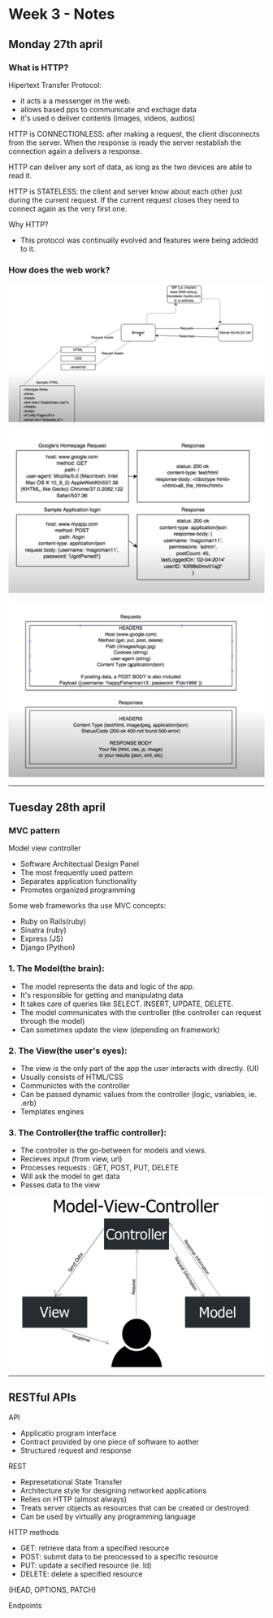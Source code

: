  # Week 3 - Notes

## Monday 27th april 

### What is HTTP?

Hipertext Transfer Protocol: 
* it acts a a messenger in the web.
* allows based pps to communicate and exchage data
* it's used o deliver contents (images, videos, audios)

HTTP is CONNECTIONLESS: after making a request, the client disconnects from the server. When the response is ready the server restablish the connection again a delivers a response.

HTTP can deliver any sort of data, as long as the two devices are able to read it. 

HTTP is STATELESS: the client and server know about each other just during the current request. If the current request closes they need to connect again as the very first one. 


Why HTTP?
* This protocol was continually evolved and features were being addedd to it. 



### How does the web work?

![How the web works](https://github.com/pauladarias/My_Portfolio/blob/master/images/week-3/How%20web%20works.jpg)

![Request - Response example ](https://github.com/pauladarias/My_Portfolio/blob/master/images/week-3/Request-response%20example.jpg)

![Request - Response diagram ](https://github.com/pauladarias/My_Portfolio/blob/master/images/week-3/request-response.jpg)



---


## Tuesday 28th april 

### MVC pattern

Model view controller

* Software Architectual Design Panel 
* The most frequently used pattern
* Separates application functionality 
* Promotes organized programming 

Some web frameworks tha use MVC concepts: 
- Ruby on Rails(ruby)
- Sinatra (ruby)
- Express (JS)
- Django (Python)

### 1. The Model(the brain):
- The model represents the data and logic of the app.
- It's responsible for getting and manipulatng data
- It takes care of queries like SELECT. INSERT, UPDATE, DELETE.
- The model communicates with the controller (the controller can request through the model)
- Can sometimes update the view (depending on framework)

### 2. The View(the user's eyes):
- The view is the only part of the app the user interacts with directly. (UI)
- Usually consists of HTML/CSS
- Communictes with the controller
- Can be passed dynamic values from the controller (logic, variables, ie. .erb)
- Templates engines 

### 3. The Controller(the traffic controller):
- The controller is the go-between for models and views.
- Recieves input (from view, url)
- Processes requests : GET, POST, PUT, DELETE
- Will ask the model to get data
- Passes data to the view


![MVC pattern](https://github.com/pauladarias/My_Portfolio/blob/master/images/week-3/MVC.jpg)


---

## RESTful APIs

API
- Applicatio program interface
- Contract provided by one piece of software to aother
- Structured request and response

REST
- Represetational State Transfer
- Architecture style for designing networked applications
- Relies on HTTP (almost always)
- Treats server objects as resources that can be created or destroyed.
- Can be used by virtually any programming language

HTTP methods

- GET: retrieve data from a specified resource
- POST: submit data to be preocessed to a specific resource
- PUT: update a secified resource (ie. Id)
- DELETE: delete a specified resource

(HEAD, OPTIONS, PATCH)

Endpoints
